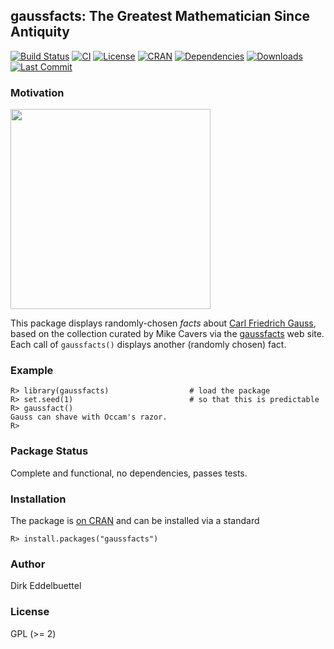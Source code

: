 
## gaussfacts: The Greatest Mathematician Since Antiquity

[![Build Status](https://travis-ci.org/eddelbuettel/gaussfacts.svg)](https://travis-ci.org/eddelbuettel/gaussfacts) 
[![CI](https://github.com/eddelbuettel/gaussfacts/workflows/ci/badge.svg)](https://github.com/eddelbuettel/gaussfacts/actions?query=workflow%3Aci)
[![License](http://img.shields.io/badge/license-GPL%20%28%3E=%202%29-brightgreen.svg?style=flat)](http://www.gnu.org/licenses/gpl-2.0.html) 
[![CRAN](http://www.r-pkg.org/badges/version/gaussfacts)](http://cran.r-project.org/package=gaussfacts) 
[![Dependencies](https://tinyverse.netlify.com/badge/gaussfacts)](https://cran.r-project.org/package=gaussfacts)
[![Downloads](http://cranlogs.r-pkg.org/badges/gaussfacts?color=brightgreen)](http://www.r-pkg.org/pkg/gaussfacts)
[![Last Commit](https://img.shields.io/github/last-commit/eddelbuettel/gaussfacts)](https://github.com/eddelbuettel/gaussfacts)

### Motivation

<img src="https://upload.wikimedia.org/wikipedia/commons/9/9b/Carl_Friedrich_Gauss.jpg" width="320">

This package displays randomly-chosen _facts_ about
[Carl Friedrich Gauss](https://en.wikipedia.org/wiki/Carl_Friedrich_Gauss),
based on the collection curated by Mike Cavers via the
[gaussfacts](http://gaussfacts.com) web site. Each call of `gaussfacts()`
displays another (randomly chosen) fact.

### Example

```{r}
R> library(gaussfacts)                  # load the package
R> set.seed(1)                          # so that this is predictable
R> gaussfact()
Gauss can shave with Occam's razor.
R>
```

### Package Status

Complete and functional, no dependencies, passes tests.

### Installation

The package is [on CRAN](http://cran.r-project.org/package=gaussfacts) and
can be installed via a standard

```{r}
R> install.packages("gaussfacts")
```

### Author

Dirk Eddelbuettel

### License

GPL (>= 2)
